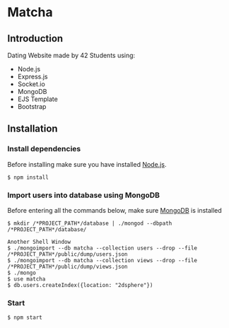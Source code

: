 # Matcha

## Introduction
Dating Website made by 42 Students using: <br/>
* Node.js
* Express.js
* Socket.io
* MongoDB
* EJS Template
* Bootstrap

## Installation

### Install dependencies
Before installing make sure you have installed [Node.js](https://nodejs.org/en/).
``` shell
$ npm install
```

### Import users into database using MongoDB
Before entering all the commands below, make sure [MongoDB](https://www.mongodb.com/download-center?ct=atlasheader#community) is installed
``` shell
$ mkdir /*PROJECT_PATH*/database | ./mongod --dbpath /*PROJECT_PATH*/database/

Another Shell Window
$ ./mongoimport --db matcha --collection users --drop --file /*PROJECT_PATH*/public/dump/users.json
$ ./mongoimport --db matcha --collection views --drop --file /*PROJECT_PATH*/public/dump/views.json
$ ./mongo
$ use matcha
$ db.users.createIndex({location: "2dsphere"})
```
### Start 
``` shell
$ npm start
```
